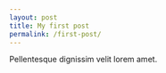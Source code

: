 ```yaml
---
layout: post
title: My first post
permalink: /first-post/
---
```


Pellentesque dignissim velit lorem amet.
